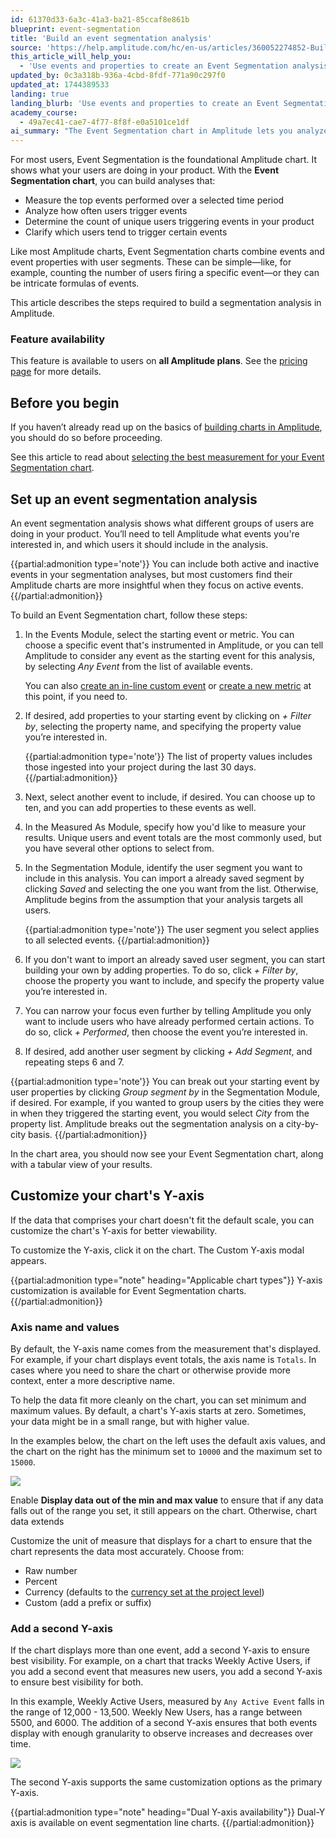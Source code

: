 ```yaml
---
id: 61370d33-6a3c-41a3-ba21-85ccaf8e861b
blueprint: event-segmentation
title: 'Build an event segmentation analysis'
source: 'https://help.amplitude.com/hc/en-us/articles/360052274852-Build-an-event-segmentation-analysis'
this_article_will_help_you:
  - 'Use events and properties to create an Event Segmentation analysis'
updated_by: 0c3a318b-936a-4cbd-8fdf-771a90c297f0
updated_at: 1744389533
landing: true
landing_blurb: 'Use events and properties to create an Event Segmentation analysis'
academy_course:
  - 49a7ec41-cae7-4f77-8f8f-e0a5101ce1df
ai_summary: "The Event Segmentation chart in Amplitude lets you analyze top events, user event triggers, unique users, and user event tendencies. You can combine events, properties, and user segments to build detailed analyses. The feature is available on all Amplitude plans. To set up an event segmentation analysis, select events, add properties, measure results, and define user segments. Customize your chart's Y-axis for better viewability by setting axis values, unit of measure, and adding a second Y-axis if needed. Dual Y-axis is available on event segmentation line charts for improved visibility."
---
```

For most users, Event Segmentation is the foundational Amplitude chart. It shows what your users are doing in your product. With the **Event Segmentation chart**, you can build analyses that:

* Measure the top events performed over a selected time period
* Analyze how often users trigger events
* Determine the count of unique users triggering events in your product
* Clarify which users tend to trigger certain events

Like most Amplitude charts, Event Segmentation charts combine events and event properties with user segments. These can be simple—like, for example, counting the number of users firing a specific event—or they can be intricate formulas of events. 

This article describes the steps required to build a segmentation analysis in Amplitude.

### Feature availability

This feature is available to users on **all Amplitude plans**. See the [pricing page](https://amplitude.com/pricing) for more details.

## Before you begin

If you haven’t already read up on the basics of [building charts in Amplitude](/docs/analytics/charts/build-charts-add-events), you should do so before proceeding.

See this article to read about [selecting the best measurement for your Event Segmentation chart](/docs/analytics/charts/event-segmentation/event-segmentation-choose-measurement).

## Set up an event segmentation analysis

An event segmentation analysis shows what different groups of users are doing in your product. You’ll need to tell Amplitude what events you're interested in, and which users it should include in the analysis.

{{partial:admonition type='note'}}
You can include both active and inactive events in your segmentation analyses, but most customers find their Amplitude charts are more insightful when they focus on active events.
{{/partial:admonition}}

To build an Event Segmentation chart, follow these steps:

1. In the Events Module, select the starting event or metric. You can choose a specific event that's instrumented in Amplitude, or you can tell Amplitude to consider any event as the starting event for this analysis, by selecting *Any Event* from the list of available events.  
  
    You can also [create an in-line custom event](/docs/analytics/charts/event-segmentation/event-segmentation-in-line-events) or [create a new metric](/docs/analytics/charts/data-tables/data-tables-create-metric) at this point, if you need to.

2. If desired, add properties to your starting event by clicking on *+ Filter by*, selecting the property name, and specifying the property value you’re interested in.

    {{partial:admonition type='note'}}
    The list of property values includes those ingested into your project during the last 30 days.
    {{/partial:admonition}}
   
3. Next, select another event to include, if desired. You can choose up to ten, and you can add properties to these events as well.

4. In the Measured As Module, specify how you'd like to measure your results. Unique users and event totals are the most commonly used, but you have several other options to select from.

5. In the Segmentation Module, identify the user segment you want to include in this analysis. You can import a already saved segment by clicking *Saved* and selecting the one you want from the list. Otherwise, Amplitude begins from the assumption that your analysis targets all users.  
  
    {{partial:admonition type='note'}}
    The user segment you select applies to all selected events.
    {{/partial:admonition}}

6. If you don't want to import an already saved user segment, you can start building your own by adding properties. To do so, click *+ Filter by*, choose the property you want to include, and specify the property value you’re interested in.

7. You can narrow your focus even further by telling Amplitude you only want to include users who have already performed certain actions. To do so, click *+ Performed*, then choose the event you’re interested in.

8. If desired, add another user segment by clicking *+ Add Segment*, and repeating steps 6 and 7.

{{partial:admonition type='note'}}
You can break out your starting event by user properties by clicking *Group segment by* in the Segmentation Module, if desired. For example, if you wanted to group users by the cities they were in when they triggered the starting event, you would select *City* from the property list. Amplitude breaks out the segmentation analysis on a city-by-city basis.
{{/partial:admonition}}

In the chart area, you should now see your Event Segmentation chart, along with a tabular view of your results. 

## Customize your chart's Y-axis

If the data that comprises your chart doesn't fit the default scale, you can customize the chart's Y-axis for better viewability.

To customize the Y-axis, click it on the chart. The Custom Y-axis modal appears.

{{partial:admonition type="note" heading="Applicable chart types"}}
Y-axis customization is available for Event Segmentation charts.
{{/partial:admonition}}

### Axis name and values

By default, the Y-axis name comes from the measurement that's displayed. For example, if your chart displays event totals, the axis name is `Totals`. In cases where you need to share the chart or otherwise provide more context, enter a more descriptive name.

To help the data fit more cleanly on the chart, you can set minimum and maximum values. By default, a chart's Y-axis starts at zero. Sometimes, your data might be in a small range, but with higher value.

In the examples below, the chart on the left uses the default axis values, and the chart on the right has the minimum set to `10000` and the maximum set to `15000`.

![](statamic://asset::help_center_conversions::event-segmentation/y-axis-scale.png)

Enable **Display data out of the min and max value** to ensure that if any data falls out of the range you set, it still appears on the chart. Otherwise, chart data extends 

Customize the unit of measure that displays for a chart to ensure that the chart represents the data most accurately. Choose from:

- Raw number
- Percent
- Currency (defaults to the [currency set at the project level](/docs/admin/account-management/currency-unit))
- Custom (add a prefix or suffix)

### Add a second Y-axis

If the chart displays more than one event, add a second Y-axis to ensure best visibility. For example, on a chart that tracks Weekly Active Users, if you add a second event that measures new users, you add a second Y-axis to ensure best visibility for both.

In this example, Weekly Active Users, measured by `Any Active Event` falls in the range of 12,000 - 13,500. Weekly New Users, has a range between 5500, and 6000. The addition of a second Y-axis ensures that both events display with enough granularity to observe increases and decreases over time.

![](statamic://asset::help_center_conversions::event-segmentation/dual-y-axis.png)

The second Y-axis supports the same customization options as the primary Y-axis.

{{partial:admonition type="note" heading="Dual Y-axis availability"}}
Dual-Y axis is available on event segmentation line charts.
{{/partial:admonition}}